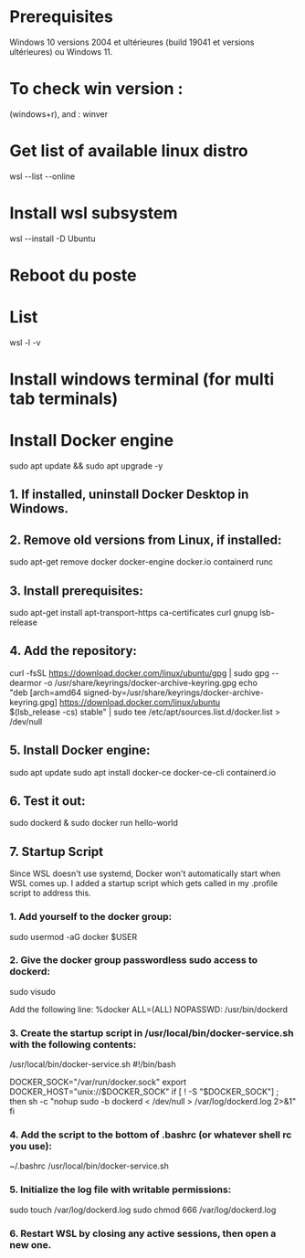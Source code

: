 # Prerequisites
Windows 10 versions 2004 et ultérieures (build 19041 et versions ultérieures) ou Windows 11.
 
# To check win version :
(windows+r), and : winver
 
# Get list of available linux distro
wsl --list --online
 
# Install wsl subsystem
wsl --install -D Ubuntu

# Reboot du poste

# List 
wsl -l -v
 
# Install windows terminal (for multi tab terminals)

# Install Docker engine

sudo apt update && sudo apt upgrade -y

## 1. If installed, uninstall Docker Desktop in Windows. 
## 2. Remove old versions from Linux, if installed:
sudo apt-get remove docker docker-engine docker.io containerd runc
## 3. Install prerequisites:
sudo apt-get install apt-transport-https ca-certificates curl gnupg lsb-release
 
## 4. Add the repository:
curl -fsSL https://download.docker.com/linux/ubuntu/gpg | sudo gpg --dearmor -o /usr/share/keyrings/docker-archive-keyring.gpg
echo \
  "deb [arch=amd64 signed-by=/usr/share/keyrings/docker-archive-keyring.gpg] https://download.docker.com/linux/ubuntu \
  $(lsb_release -cs) stable" | sudo tee /etc/apt/sources.list.d/docker.list > /dev/null
## 5. Install Docker engine:
sudo apt update
sudo apt install docker-ce docker-ce-cli containerd.io
## 6. Test it out:
sudo dockerd &
sudo docker run hello-world
## 7. Startup Script
Since WSL doesn't use systemd, Docker won't automatically start when WSL comes up. I added a startup script which gets called in my .profile script to address this.
### 1. Add yourself to the docker group:
sudo usermod -aG docker $USER
### 2. Give the docker group passwordless sudo access to dockerd:
sudo visudo
 
Add the following line:
%docker ALL=(ALL)  NOPASSWD: /usr/bin/dockerd
### 3. Create the startup script in /usr/local/bin/docker-service.sh with the following contents:
/usr/local/bin/docker-service.sh
#!/bin/bash
 
DOCKER_SOCK="/var/run/docker.sock"
export DOCKER_HOST="unix://$DOCKER_SOCK"
if [ ! -S "$DOCKER_SOCK"] ; then
    sh -c "nohup sudo -b dockerd < /dev/null > /var/log/dockerd.log 2>&1"
fi
### 4. Add the script to the bottom of .bashrc (or whatever shell rc you use):
~/.bashrc
/usr/local/bin/docker-service.sh
### 5. Initialize the log file with writable permissions:
sudo touch /var/log/dockerd.log
sudo chmod 666 /var/log/dockerd.log
### 6. Restart WSL by closing any active sessions, then open a new one.
